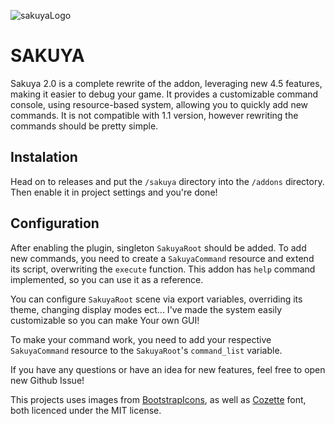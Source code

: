 ![sakuyaLogo](https://github.com/user-attachments/assets/75ad151c-d589-4f8f-a259-eb2d09882cc4)
# SAKUYA
Sakuya 2.0 is a complete rewrite of the addon, leveraging new 4.5 features, making it easier to debug your game. It provides a customizable command console, using resource-based system, allowing you to quickly add new commands. It is not compatible with 1.1 version, however rewriting the commands should be pretty simple.
## Instalation
Head on to releases and put the ``/sakuya`` directory into the ``/addons`` directory. Then enable it in project settings and you're done! 
## Configuration
After enabling the plugin, singleton `SakuyaRoot` should be added. To add new commands, you need to create a `SakuyaCommand` resource and extend its script, overwriting the `execute` function. This addon has ``help`` command implemented, so you can use it as a reference.

You can configure `SakuyaRoot` scene via export variables, overriding its theme, changing display modes ect... I've made the system easily customizable so you can make Your own GUI!

To make your command work, you need to add your respective `SakuyaCommand` resource to the `SakuyaRoot`'s ``command_list`` variable.

If you have any questions or have an idea for new features, feel free to open new Github Issue!

This projects uses images from [BootstrapIcons](https://icons.getbootstrap.com/), as well as [Cozette](https://github.com/the-moonwitch/Cozette) font, both licenced under the MIT license.
